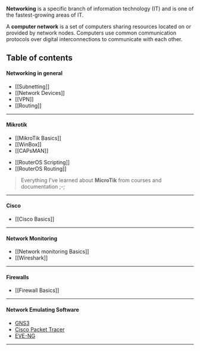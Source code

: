 **Networking** is a specific branch of information technology (IT) and is one of the fastest-growing areas of IT.

A **computer network** is a set of computers sharing resources located on or provided by network nodes. Computers use common communication protocols over digital interconnections to communicate with each other.
## Table of contents
#### Networking in general
- [[Subnetting]]
- [[Network Devices]]
- [[VPN]]
- [[Routing]]
---
#### Mikrotik
- [[MikroTik Basics]]
- [[WinBox]]
- [[CAPsMAN]]
* [[RouterOS Scripting]]
* [[RouterOS Routing]]

> Everything I've learned about **MicroTik** from courses and documentation 
> 	;-;

---
#### Cisco
- [[Cisco Basics]]
___
#### Network Monitoring
* [[Network monitoring Basics]]
* [[Wireshark]]
---
#### Firewalls
- [[Firewall Basics]]
---
#### Network Emulating Software
- [GNS3](https://www.gns3.com/)
- [Cisco Packet Tracer](https://www.netacad.com/courses/packet-tracer)
- [EVE-NG](https://www.eve-ng.net/)
---
